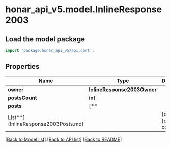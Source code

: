 # honar_api_v5.model.InlineResponse2003

## Load the model package
```dart
import 'package:honar_api_v5/api.dart';
```

## Properties

Name | Type | Description | Notes
------------ | ------------- | ------------- | -------------
**owner** | [**InlineResponse2003Owner**](InlineResponse2003Owner.md) |  | [optional]
**postsCount** | **int** |  | [optional]
**posts** | [**
List<InlineResponse2003Posts>**](InlineResponse2003Posts.md) |  | [optional] [default to const []]

[[Back to Model list]](../README.md#documentation-for-models) [[Back to API list]](../README.md#documentation-for-api-endpoints) [[Back to README]](../README.md)


